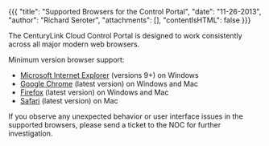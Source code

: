 {{{
  "title": "Supported Browsers for the Control Portal",
  "date": "11-26-2013",
  "author": "Richard Seroter",
  "attachments": [],
  "contentIsHTML": false
}}}

The CenturyLink Cloud Control Portal is designed to work consistently across all major modern web browsers.

Minimum version browser support:

* [Microsoft Internet Explorer](http://windows.microsoft.com/en-US/internet-explorer/download-ie) (versions 9+) on Windows
* [Google Chrome](https://www.google.com/intl/en/chrome/browser/) (latest version) on Windows and Mac
* [Firefox](http://www.mozilla.org/en-US/firefox/") (latest version) on Windows and Mac
* [Safari](http://www.apple.com/safari/) (latest version) on Mac

If you observe any unexpected behavior or user interface issues in the supported browsers, please send a ticket to the NOC for further investigation.
